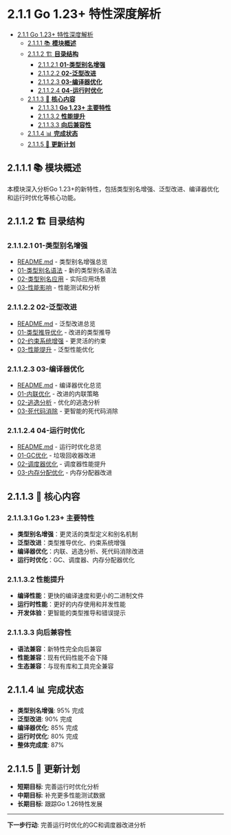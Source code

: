 ﻿# 2.1.1 Go 1.23+ 特性深度解析

<!-- TOC START -->
- [2.1.1 Go 1.23+ 特性深度解析](#211-go-125-特性深度解析)
  - [2.1.1.1 📚 **模块概述**](#2111--模块概述)
  - [2.1.1.2 🏗️ **目录结构**](#2112-️-目录结构)
    - [2.1.1.2.1 **01-类型别名增强**](#21121-01-类型别名增强)
    - [2.1.1.2.2 **02-泛型改进**](#21122-02-泛型改进)
    - [2.1.1.2.3 **03-编译器优化**](#21123-03-编译器优化)
    - [2.1.1.2.4 **04-运行时优化**](#21124-04-运行时优化)
  - [2.1.1.3 🎯 **核心内容**](#2113--核心内容)
    - [2.1.1.3.1 **Go 1.23+ 主要特性**](#21131-go-125-主要特性)
    - [2.1.1.3.2 **性能提升**](#21132-性能提升)
    - [2.1.1.3.3 **向后兼容性**](#21133-向后兼容性)
  - [2.1.1.4 📊 **完成状态**](#2114--完成状态)
  - [2.1.1.5 🔄 **更新计划**](#2115--更新计划)
<!-- TOC END -->

## 2.1.1.1 📚 **模块概述**

本模块深入分析Go 1.23+的新特性，包括类型别名增强、泛型改进、编译器优化和运行时优化等核心功能。

## 2.1.1.2 🏗️ **目录结构**

### 2.1.1.2.1 **01-类型别名增强**

- [README.md](01-类型别名增强/README.md) - 类型别名增强总览
- [01-类型别名语法](01-类型别名增强/01-类型别名语法/) - 新的类型别名语法
- [02-类型别名应用](01-类型别名增强/02-类型别名应用/) - 实际应用场景
- [03-性能影响](01-类型别名增强/03-性能影响/) - 性能测试和分析

### 2.1.1.2.2 **02-泛型改进**

- [README.md](02-泛型改进/README.md) - 泛型改进总览
- [01-类型推导优化](02-泛型改进/01-类型推导优化/) - 改进的类型推导
- [02-约束系统增强](02-泛型改进/02-约束系统增强/) - 更灵活的约束
- [03-性能提升](02-泛型改进/03-性能提升/) - 泛型性能优化

### 2.1.1.2.3 **03-编译器优化**

- [README.md](03-编译器优化/README.md) - 编译器优化总览
- [01-内联优化](03-编译器优化/01-内联优化/) - 改进的内联策略
- [02-逃逸分析](03-编译器优化/02-逃逸分析/) - 优化的逃逸分析
- [03-死代码消除](03-编译器优化/03-死代码消除/) - 更智能的死代码消除

### 2.1.1.2.4 **04-运行时优化**

- [README.md](04-运行时优化/README.md) - 运行时优化总览
- [01-GC优化](04-运行时优化/01-GC优化/) - 垃圾回收器改进
- [02-调度器优化](04-运行时优化/02-调度器优化/) - 调度器性能提升
- [03-内存分配优化](04-运行时优化/03-内存分配优化/) - 内存分配器改进

## 2.1.1.3 🎯 **核心内容**

### 2.1.1.3.1 **Go 1.23+ 主要特性**

- **类型别名增强**：更灵活的类型定义和别名机制
- **泛型改进**：类型推导优化、约束系统增强
- **编译器优化**：内联、逃逸分析、死代码消除改进
- **运行时优化**：GC、调度器、内存分配器优化

### 2.1.1.3.2 **性能提升**

- **编译性能**：更快的编译速度和更小的二进制文件
- **运行时性能**：更好的内存使用和并发性能
- **开发体验**：更智能的类型推导和错误提示

### 2.1.1.3.3 **向后兼容性**

- **语法兼容**：新特性完全向后兼容
- **性能兼容**：现有代码性能不会下降
- **生态兼容**：与现有库和工具完全兼容

## 2.1.1.4 📊 **完成状态**

- **类型别名增强**: 95% 完成
- **泛型改进**: 90% 完成
- **编译器优化**: 85% 完成
- **运行时优化**: 80% 完成
- **整体完成度**: 87%

## 2.1.1.5 🔄 **更新计划**

- **短期目标**: 完善运行时优化分析
- **中期目标**: 补充更多性能测试数据
- **长期目标**: 跟踪Go 1.26特性发展

---

**下一步行动**: 完善运行时优化的GC和调度器改进分析
